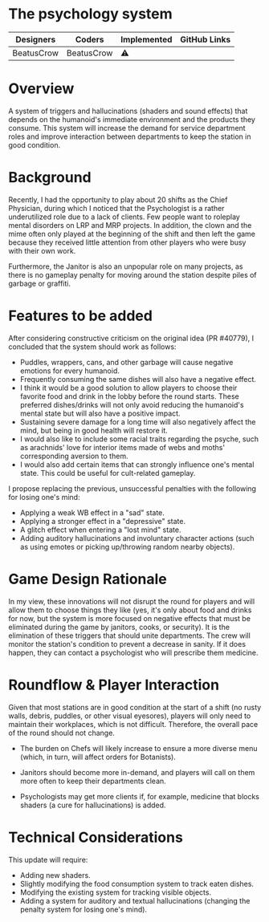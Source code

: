# The psychology system


| Designers | Coders | Implemented | GitHub Links |
|---|---|---|---|
| BeatusCrow | BeatusCrow | :warning:| |


# Overview
A system of triggers and hallucinations (shaders and sound effects) that depends on the humanoid's immediate environment and the products they consume. This system will increase the demand for service department roles and improve interaction between departments to keep the station in good condition.

# Background
Recently, I had the opportunity to play about 20 shifts as the Chief Physician, during which I noticed that the Psychologist is a rather underutilized role due to a lack of clients. Few people want to roleplay mental disorders on LRP and MRP projects. In addition, the clown and the mime often only played at the beginning of the shift and then left the game because they received little attention from other players who were busy with their own work.

Furthermore, the Janitor is also an unpopular role on many projects, as there is no gameplay penalty for moving around the station despite piles of garbage or graffiti.

# Features to be added
After considering constructive criticism on the original idea (PR #40779), I concluded that the system should work as follows:

* Puddles, wrappers, cans, and other garbage will cause negative emotions for every humanoid.
* Frequently consuming the same dishes will also have a negative effect.
* I think it would be a good solution to allow players to choose their favorite food and drink in the lobby before the round starts. These preferred dishes/drinks will not only avoid reducing the humanoid's mental state but will also have a positive impact.
* Sustaining severe damage for a long time will also negatively affect the mind, but being in good health will restore it.
* I would also like to include some racial traits regarding the psyche, such as arachnids' love for interior items made of webs and moths' corresponding aversion to them.
* I would also add certain items that can strongly influence one's mental state. This could be useful for cult-related gameplay.

I propose replacing the previous, unsuccessful penalties with the following for losing one's mind:

* Applying a weak WB effect in a "sad" state.
* Applying a stronger effect in a "depressive" state.
* A glitch effect when entering a "lost mind" state.
* Adding auditory hallucinations and involuntary character actions (such as using emotes or picking up/throwing random nearby objects).

# Game Design Rationale
In my view, these innovations will not disrupt the round for players and will allow them to choose things they like (yes, it's only about food and drinks for now, but the system is more focused on negative effects that must be eliminated during the game by janitors, cooks, or security). It is the elimination of these triggers that should unite departments. The crew will monitor the station's condition to prevent a decrease in sanity. If it does happen, they can contact a psychologist who will prescribe them medicine.

# Roundflow & Player Interaction
Given that most stations are in good condition at the start of a shift (no rusty walls, debris, puddles, or other visual eyesores), players will only need to maintain their workplaces, which is not difficult. Therefore, the overall pace of the round should not change.

* The burden on Chefs will likely increase to ensure a more diverse menu (which, in turn, will affect orders for Botanists).

* Janitors should become more in-demand, and players will call on them more often to keep their departments clean.

* Psychologists may get more clients if, for example, medicine that blocks shaders (a cure for hallucinations) is added.

# Technical Considerations
This update will require:

* Adding new shaders.
* Slightly modifying the food consumption system to track eaten dishes.
* Modifying the existing system for tracking visible objects.
* Adding a system for auditory and textual hallucinations (changing the penalty system for losing one's mind).

